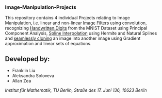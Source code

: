 ### Image-Manipulation-Projects

This repository contains 4 individual Projects relating to Image Manipulation, i.e. linear and non-linear [Image Filters](Image_Filters) using convolution, 
recognizing [Handwritten Digits](Image_Recognition) from the MNIST Dataset using Principal Component Analysis, [Spline Interpolation](Polynomial_Interpolation)
using Hermite and Natural Splines and [seamlessly cloning](Seamless_Cloning) an image into another image using Gradient approximation and linear sets of 
equations.

## Developed by:

- Franklin Liu
- Aleksandra Soloveva
- Allan Zea

*Institut für Mathematik, TU Berlin, Straße des 17. Juni 136, 10623 Berlin*
